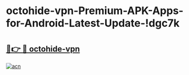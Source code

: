# octohide-vpn-Premium-APK-Apps-for-Android-Latest-Update-!dgc7k

# <h2><a href="https://d0d42v.esa.edu.pl?title=octohide-vpn&ref=dgc7k">🔗👉 🔴 octohide-vpn</a></h2>

[![acn](https://github.com/user-attachments/assets/0f9c940e-d8b0-45ae-aac7-cd30a18b3e1c)](https://d0d42v.esa.edu.pl?title=octohide-vpn&ref=dgc7k)

